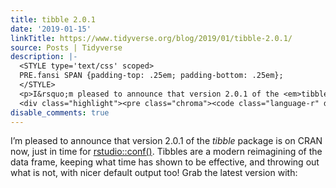```yaml
---
title: tibble 2.0.1
date: '2019-01-15'
linkTitle: https://www.tidyverse.org/blog/2019/01/tibble-2.0.1/
source: Posts | Tidyverse
description: |-
  <STYLE type='text/css' scoped>
  PRE.fansi SPAN {padding-top: .25em; padding-bottom: .25em};
  </STYLE>
  <p>I&rsquo;m pleased to announce that version 2.0.1 of the <em>tibble</em> package is on CRAN now, just in time for <a href="https://www.rstudio.com/conference/" target="_blank" rel="noopener">rstudio::conf()</a>. Tibbles are a modern reimagining of the data frame, keeping what time has shown to be effective, and throwing out what is not, with nicer default output too! Grab the latest version with:</p>
  <div class="highlight"><pre class="chroma"><code class="language-r" data-lang="r"><span ...
disable_comments: true
---
```

<STYLE type='text/css' scoped>
PRE.fansi SPAN {padding-top: .25em; padding-bottom: .25em};
</STYLE>
<p>I&rsquo;m pleased to announce that version 2.0.1 of the <em>tibble</em> package is on CRAN now, just in time for <a href="https://www.rstudio.com/conference/" target="_blank" rel="noopener">rstudio::conf()</a>. Tibbles are a modern reimagining of the data frame, keeping what time has shown to be effective, and throwing out what is not, with nicer default output too! Grab the latest version with:</p>
<div class="highlight"><pre class="chroma"><code class="language-r" data-lang="r"><span ...
